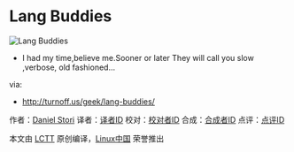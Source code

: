 Lang Buddies
===============

![Lang Buddies](http://turnoff.us/image/en/lang-buddies.png)

- I had my time,believe me.Sooner or later They will call you slow ,verbose, old fashioned...

via:
- http://turnoff.us/geek/lang-buddies/

作者：[Daniel Stori][a]
译者：[译者ID](https://github.com/译者ID)
校对：[校对者ID](https://github.com/校对者ID)
合成：[合成者ID](https://github.com/合成者ID)
点评：[点评ID](https://github.com/点评者ID)

本文由 [LCTT](https://github.com/LCTT/TranslateProject) 原创编译，[Linux中国](https://linux.cn/) 荣誉推出

[a]:http://turnoff.us/about/
